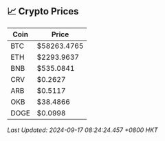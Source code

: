 ## 📈 Crypto Prices

| Coin | Price |
| ---- | ----- |
| BTC | $58263.4765 |
| ETH | $2293.9637 |
| BNB | $535.0841 |
| CRV | $0.2627 |
| ARB | $0.5117 |
| OKB | $38.4866 |
| DOGE | $0.0998 |

_Last Updated: 2024-09-17 08:24:24.457 +0800 HKT_